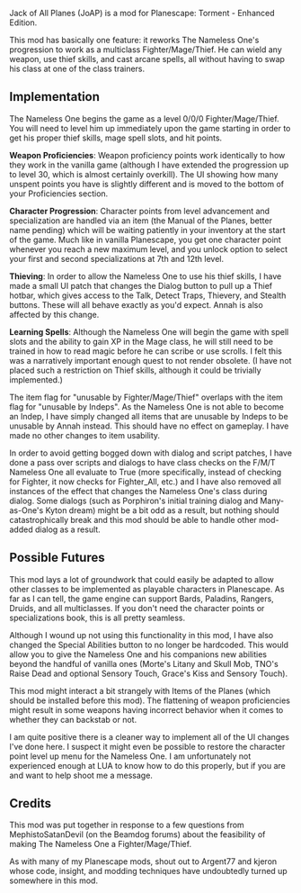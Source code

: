 Jack of All Planes (JoAP) is a mod for Planescape: Torment - Enhanced Edition. 

This mod has basically one feature: it reworks The Nameless One's progression to work as a multiclass Fighter/Mage/Thief. He can wield any weapon, use thief skills, and cast arcane spells, all without having to swap his class at one of the class trainers. 

## Implementation
The Nameless One begins the game as a level 0/0/0 Fighter/Mage/Thief. You will need to level him up immediately upon the game starting in order to get his proper thief skills, mage spell slots, and hit points.  

**Weapon Proficiencies**: Weapon proficiency points work identically to how they work in the vanilla game (although I have extended the progression up to level 30, which is almost certainly overkill). The UI showing how many unspent points you have is slightly different and is moved to the bottom of your Proficiencies section. 

**Character Progression**: Character points from level advancement and specialization are handled via an item (the Manual of the Planes, better name pending) which will be waiting patiently in your inventory at the start of the game. Much like in vanilla Planescape, you get one character point whenever you reach a new maximum level, and you unlock option to select your first and second specializations at 7th and 12th level.

**Thieving**: In order to allow the Nameless One to use his thief skills, I have made a small UI patch that changes the Dialog button to pull up a Thief hotbar, which gives access to the Talk, Detect Traps, Thievery, and Stealth buttons. These will all behave exactly as you'd expect. Annah is also affected by this change. 

**Learning Spells**: Although the Nameless One will begin the game with spell slots and the ability to gain XP in the Mage class, he will still need to be trained in how to read magic before he can scribe or use scrolls. I felt this was a narratively important enough quest to not render obsolete. (I have not placed such a restriction on Thief skills, although it could be trivially implemented.)

The item flag for "unusable by Fighter/Mage/Thief" overlaps with the item flag for "unusable by Indeps". As the Nameless One is not able to become an Indep, I have simply changed all items that are unusable by Indeps to be unusable by Annah instead. This should have no effect on gameplay. I have made no other changes to item usability. 

In order to avoid getting bogged down with dialog and script patches, I have done a pass over scripts and dialogs to have class checks on the F/M/T Nameless One all evaluate to True (more specifically, instead of checking for Fighter, it now checks for Fighter_All, etc.) and I have also removed all instances of the effect that changes the Nameless One's class during dialog. Some dialogs (such as Porphiron's initial training dialog and Many-as-One's Kyton dream) might be a bit odd as a result, but nothing should catastrophically break and this mod should be able to handle other mod-added dialog as a result. 

## Possible Futures 
This mod lays a lot of groundwork that could easily be adapted to allow other classes to be implemented as playable characters in Planescape. As far as I can tell, the game engine can support Bards, Paladins, Rangers, Druids, and all multiclasses. If you don't need the character points or specializations book, this is all pretty seamless.  

Although I wound up not using this functionality in this mod, I have also changed the Special Abilities button to no longer be hardcoded. This would allow you to give the Nameless One and his companions new abilities beyond the handful of vanilla ones (Morte's Litany and Skull Mob, TNO's Raise Dead and optional Sensory Touch, Grace's Kiss and Sensory Touch). 

This mod might interact a bit strangely with Items of the Planes (which should be installed before this mod). The flattening of weapon proficiencies might result in some weapons having incorrect behavior when it comes to whether they can backstab or not. 

I am quite positive there is a cleaner way to implement all of the UI changes I've done here. I suspect it might even be possible to restore the character point level up menu for the Nameless One. I am unfortunately not experienced enough at LUA to know how to do this properly, but if you are and want to help shoot me a message. 


## Credits 
This mod was put together in response to a few questions from MephistoSatanDevil (on the Beamdog forums) about the feasibility of making The Nameless One a Fighter/Mage/Thief. 

As with many of my Planescape mods, shout out to Argent77 and kjeron whose code, insight, and modding techniques have undoubtedly turned up somewhere in this mod. 
